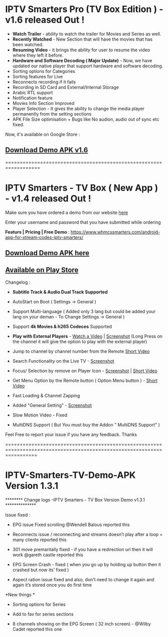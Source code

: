 # IPTV Smarters Pro (TV Box Edition  ) - v1.6 released Out ! 

- **Watch Trailer** - ability to watch the trailer for Movies and Series as well. 
- **Recently Watched** - New Section that will have the movies that has been watched. 
- **Resuming Video**  - it brings the ability for user to resume the video where they left it before. 
- **Hardware and Software Decoding ( Major Update)** - Now, we have updated our native player that support hardware and software decoding. 
- Sorting options for Categories 
- Sorting features for Live 
- Reconnects recording if it fails 
- Recording in SD Card and External/Internal Storage
- Arabic RTL support
- Notification feature
- Movies Info Section Improved 
- Player Selection - It gives the ability to change the media player permanently from the setting sections 
- APK File Size optimisation + Bugs like No audion, audio out of sync etc fixed. 

Now, it's available on Google Store : 

## [Download Demo APK v1.6](https://play.google.com/store/apps/details?id=com.nst.iptvsmarterstvbox)

==================================================================


# IPTV Smarters - TV Box ( New App ) - v1.4 released Out ! 

Make sure you have ordered a demo from our website [here](https://www.whmcssmarters.com/android-app-for-xtream-codes-iptv-smarters/)


Enter your username and password that you have submitted while ordering 

**Featurs | Pricing | Free Demo** : https://www.whmcssmarters.com/android-app-for-xtream-codes-iptv-smarters/

## [Download Demo APK here](https://www.whmcssmarters.com/clients/dl.php?type=d&id=59)

## [Available on Play Store](https://play.google.com/store/apps/details?id=com.nst.iptvsmarterstvbox)

Changelog : 

- **Subtitle Track & Audio Dual Track Supported**

- AutoStart on Boot  ( Settings -> General ) 

- Support Multi-language ( Added only 3 lang but could be added your lang on your deman - To Change Settings -> General ) 

- Support **4k Movies & h265 Codeces** Supported

- **Play with External Players** - [Watch a Video](https://www.dropbox.com/s/2vowzrtbzxy3yu9/playwithexternal.mp4?dl=0)  |  [Screenshot](https://www.dropbox.com/s/z3dcias420j0kpe/PlaywithExternal.jpeg?dl=0)
(Long Press on the channel it will give the option to play with the external player)

- Jump to channel by channel number from the Remote [Short Video](https://www.dropbox.com/s/qdhbaiw9a318gcn/channel-number.mp4?dl=0)

- Search Functionality on the Live TV  - [Screenshot](https://www.dropbox.com/s/1w1ms2g96st0rv4/Search%20Functionality%20.jpeg?dl=0)

- Focus/ Selection by remove on Player Icon - [Screenshot](https://www.dropbox.com/s/xhd8mb2iz7df8qa/focus.jpeg?dl=0) | [Short Video](https://www.dropbox.com/s/a8ralflb95erm21/focus%3Aclicking%20by%20remote%20on%20player.mp4?dl=0)

- Get Menu Option by the Remote button ( Option Menu button ) - [Short Video](https://www.dropbox.com/s/4bm3g1mhnbn87qp/options-menu.mp4?dl=0)

- Fast Loading & Channel Zapping 

- Added "General Setting" - [Screenshot](https://www.dropbox.com/s/senquqwi0hobzw6/general%20setting.jpeg?dl=0)

- Slow Motion Video - Fixed 

- MultiDNS Support ( But You must buy the Addon " MultiDNS Support" )


Feel Free to report your issue if you have any feedback. Thanks



=======================================================================================================================

# IPTV-Smarters-TV-Demo-APK Version 1.3.1

******** Change logs -IPTV Smarters - TV Box Version Demo v1.3.1 **************

 Issue fixed : 

- EPG issue Fixed  scrolling  @Wendell Balous reported this
- Reconnects issue / reconnecting and streams doesn’t play after a loop  = many clients reported this
- 301 move premaritally fixed - if you have a redirection url then it will work @gareth castle reported this
- EPG Screen Crash - fixed ( when you go up by holding up button then it crashed but now its’ fixed )

- Aspect ration issue fixed  and also, don’t need to change it again and again it’s stored once you do first time 

*New things *

- Sorting options for Series 

- Add to fav for series sections 

- 8 channels showing on the EPG Screen ( 32 inch screen) - @Wilby Cadet reported this one 
